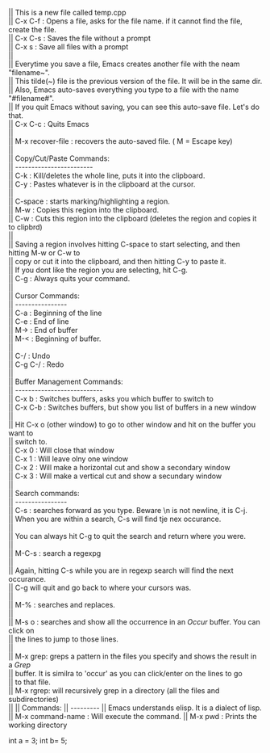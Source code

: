 || This is a new file called temp.cpp  
|| C-x C-f : Opens a file, asks for the file name. if it cannot find the file, create the file.  
|| C-x C-s : Saves the file without a prompt  
|| C-x s   : Save all files with a prompt  
||  
|| Everytime you save a file, Emacs creates another file with the neam "filename~".  
|| This tilde(~) file is the previous version of the file. It will be in the same dir.  
|| Also, Emacs auto-saves everything you type to a file with the name "#filename#".  
|| If you quit Emacs without saving, you can see this auto-save file. Let's do that.  
|| C-x C-c : Quits Emacs  
||  
|| M-x recover-file : recovers the auto-saved file. ( M = Escape key)  
||  
|| Copy/Cut/Paste Commands:  
|| ------------------------  
|| C-k     : Kill/deletes the whole line, puts it into the clipboard.  
|| C-y     : Pastes whatever is in the clipboard at the cursor.  
||  
|| C-space : starts marking/highlighting a region.  
|| M-w     : Copies this region into the clipboard.  
|| C-w     : Cuts this region into the clipboard (deletes the region and copies it to clipbrd)  
||  
|| Saving a region involves hitting C-space to start selecting, and then hitting M-w or C-w to  
|| copy or cut it into the clipboard, and then hitting C-y to paste it.  
|| If you dont like the region you are selecting, hit C-g.  
|| C-g     : Always quits your command.  
||  
|| Cursor Commands:  
|| ----------------  
|| C-a     : Beginning of the line  
|| C-e     : End of line  
|| M->     : End of buffer  
|| M-<     : Beginning of buffer.  
||  
|| C-/     : Undo  
|| C-g C-/ : Redo  
||  
|| Buffer Management Commands:  
|| ---------------------------  
|| C-x b   : Switches buffers, asks you which buffer to switch to  
|| C-x C-b : Switches buffers, but show you list of buffers in a new window  
||   
|| Hit C-x o (other window) to go to other window and hit <enter> on the buffer you want to  
|| switch to.  
|| C-x 0   : Will close that window  
|| C-x 1   : Will leave olny one window  
|| C-x 2   : Will make a horizontal cut and show a secondary window  
|| C-x 3   : Will make a vertical cut and show a secundary window  
||  
|| Search commands:  
|| ----------------  
|| C-s     : searches forward as you type. Beware \n is not newline, it is C-j.  
||           When you are within a search, C-s will find tje nex occurance.   
||  
||           You can always hit C-g to quit the search and return where you were.  
||  
|| M-C-s   : search a regexpg  
||  
||           Again, hitting C-s while you are in regexp search will find the next occurance.  
||           C-g will quit and go back to where your cursors was.  
||  
|| M-%     : searches and replaces.  
||  
|| M-s o   : searches and show all the occurrence in an *Occur* buffer. You can click on  
||           the lines to jump to those lines.  
||  
|| M-x grep: greps a pattern in the files you specify and shows the result in a *Grep*  
||             buffer. It is similra to 'occur' as you can click/enter on the lines to go  
||           to that file.  
|| M-x rgrep: will recursively grep in a directory (all the files and subdirectories)  
|| 
|| Commands:
|| ---------
|| Emacs understands elisp. It is a dialect of lisp.
|| M-x command-name : Will execute the command.
|| M-x pwd   : Prints the working directory

  int a = 3;
      int b= 5; 